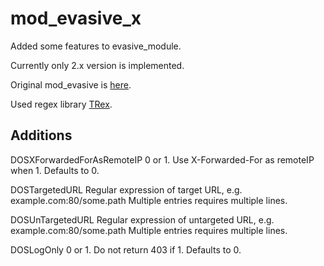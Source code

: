 mod_evasive_x
=============


Added some features to evasive_module.


Currently only 2.x version is implemented.


Original mod_evasive is [here](http://www.zdziarski.com/blog/?page_id=442).


Used regex library [TRex](http://sourceforge.net/projects/tiny-rex/).


Additions
---------

DOSXForwardedForAsRemoteIP 0 or 1. Use X-Forwarded-For as remoteIP when 1. Defaults to 0.

DOSTargetedURL Regular expression of target URL, e.g. example.com:80/some.path  Multiple entries requires multiple lines.

DOSUnTargetedURL Regular expression of untargeted URL, e.g. example.com:80/some.path  Multiple entries requires multiple lines.

DOSLogOnly 0 or 1. Do not return 403 if 1. Defaults to 0.
